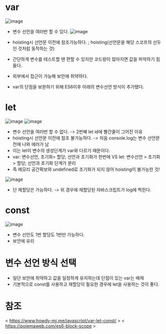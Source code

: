 # var
![image](https://user-images.githubusercontent.com/79133602/132686818-65d9cf13-832f-4603-86e0-35bef5fa7b3e.png)
* 변수 선언을 여러번 할 수 있다.
![image](https://user-images.githubusercontent.com/79133602/132687226-ee716057-dbd6-4bce-87d3-9d288ad9b469.png)
* hoisting시 선언문 이전에 참조가능하다. ; hoisting(선언문을 해당 스코프의 선두인 것처럼 동작하는 것)
* 간단하게 변수를 테스트할 땐 편할 수 있지만 코드량이 많아지면 값을 파악하기 힘들다. 
* 외부에서 접근이 가능해 보안에 취약하다. 

* var의 단점을 보완하기 위해 ES6이후 아래의 변수선언 방식이 추가됐다. 

# let
![image](https://user-images.githubusercontent.com/79133602/132688299-6b6da702-1b93-49a4-b924-0401dd23e4bc.png)
![image](https://user-images.githubusercontent.com/79133602/132688108-47b1c77f-66fc-498c-98d2-487eb2e8dcd9.png)
* 변수 선언을 여러번 할 수 없다. -> 2번째 let id에 빨간줄이 그어진 이유 
* hoisting시 선언문 이전에 참조 불가능하다. -> 처음 console.log는 변수 선언문 전에 나와 에러가 남
* 이는 let이 변수의 생성단계가 var와 다르기 때문이다. 
* var: 변수선언, 초기화> 할당; 선언과 초기화가 한번에 VS let: 변수선언 > 초기화 > 할당; 선언과 초기화 단계가 분리
* 즉 메모리 공간확보와 undefined로 초기화가 되지 않아 hoisting이 불가능한 것!

![image](https://user-images.githubusercontent.com/79133602/132688470-5ae34ee0-9432-48ba-9668-aaefb687641d.png)
* 단 재할당은 가능하다. -> 위 경우에 재할당된 자바스크립트가 log에 찍힌다.

# const
![image](https://user-images.githubusercontent.com/79133602/132690392-c414b741-609a-4d60-a7b3-877fe272abed.png)
* 변수 선언도 1번 할당도 1번만 가능하다. 
* 보안에 유리

# 변수 선언 방식 선택
* 일단 보안에 취약하고 값을 일정하게 유지하는데 단점이 있는 var는 배제
* 기본적으로 const를 사용하고 재할당이 필요한 경우에 let을 사용하는 것이 좋다. 



# 참조
< https://www.howdy-mj.me/javascript/var-let-const/ >
< https://poiemaweb.com/es6-block-scope >